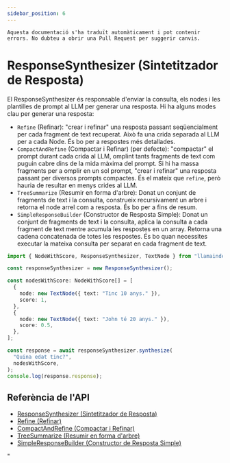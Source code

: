 ```yaml
---
sidebar_position: 6
---
```


`Aquesta documentació s'ha traduït automàticament i pot contenir errors. No dubteu a obrir una Pull Request per suggerir canvis.`

# ResponseSynthesizer (Sintetitzador de Resposta)

El ResponseSynthesizer és responsable d'enviar la consulta, els nodes i les plantilles de prompt al LLM per generar una resposta. Hi ha alguns modes clau per generar una resposta:

- `Refine` (Refinar): "crear i refinar" una resposta passant seqüencialment per cada fragment de text recuperat. Això fa una crida separada al LLM per a cada Node. És bo per a respostes més detallades.
- `CompactAndRefine` (Compactar i Refinar) (per defecte): "compactar" el prompt durant cada crida al LLM, omplint tants fragments de text com puguin cabre dins de la mida màxima del prompt. Si hi ha massa fragments per a omplir en un sol prompt, "crear i refinar" una resposta passant per diversos prompts compactes. És el mateix que `refine`, però hauria de resultar en menys crides al LLM.
- `TreeSummarize` (Resumir en forma d'arbre): Donat un conjunt de fragments de text i la consulta, construeix recursivament un arbre i retorna el node arrel com a resposta. És bo per a fins de resum.
- `SimpleResponseBuilder` (Constructor de Resposta Simple): Donat un conjunt de fragments de text i la consulta, aplica la consulta a cada fragment de text mentre acumula les respostes en un array. Retorna una cadena concatenada de totes les respostes. És bo quan necessites executar la mateixa consulta per separat en cada fragment de text.

```typescript
import { NodeWithScore, ResponseSynthesizer, TextNode } from "llamaindex";

const responseSynthesizer = new ResponseSynthesizer();

const nodesWithScore: NodeWithScore[] = [
  {
    node: new TextNode({ text: "Tinc 10 anys." }),
    score: 1,
  },
  {
    node: new TextNode({ text: "John té 20 anys." }),
    score: 0.5,
  },
];

const response = await responseSynthesizer.synthesize(
  "Quina edat tinc?",
  nodesWithScore,
);
console.log(response.response);
```

## Referència de l'API

- [ResponseSynthesizer (Sintetitzador de Resposta)](../../api/classes/ResponseSynthesizer.md)
- [Refine (Refinar)](../../api/classes/Refine.md)
- [CompactAndRefine (Compactar i Refinar)](../../api/classes/CompactAndRefine.md)
- [TreeSummarize (Resumir en forma d'arbre)](../../api/classes/TreeSummarize.md)
- [SimpleResponseBuilder (Constructor de Resposta Simple)](../../api/classes/SimpleResponseBuilder.md)

"

